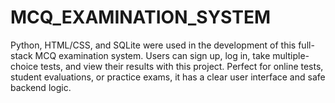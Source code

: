 # MCQ_EXAMINATION_SYSTEM
Python, HTML/CSS, and SQLite were used in the development of this full-stack MCQ examination system. Users can sign up, log in, take multiple-choice tests, and view their results with this project. Perfect for online tests, student evaluations, or practice exams, it has a clear user interface and safe backend logic.
